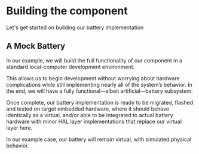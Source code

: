 # Building the component

Let's get started on building our battery implementation

## A Mock Battery

In our example, we will build the full functionality of our component in a standard local-computer development environment.

This allows us to begin development without worrying about hardware complications while still implementing nearly all of the system’s behavior. In the end, we will have a fully functional—albeit artificial—battery subsystem.

Once complete, our battery implementation is ready to be migrated, flashed and tested on target embedded hardware, where it should behave identically as a virtual, and/or able to be integrated to actual battery hardware with minor HAL layer implementations that replace our virtual layer here.

In our example case, our battery will remain virtual, with simulated physical behavior.

